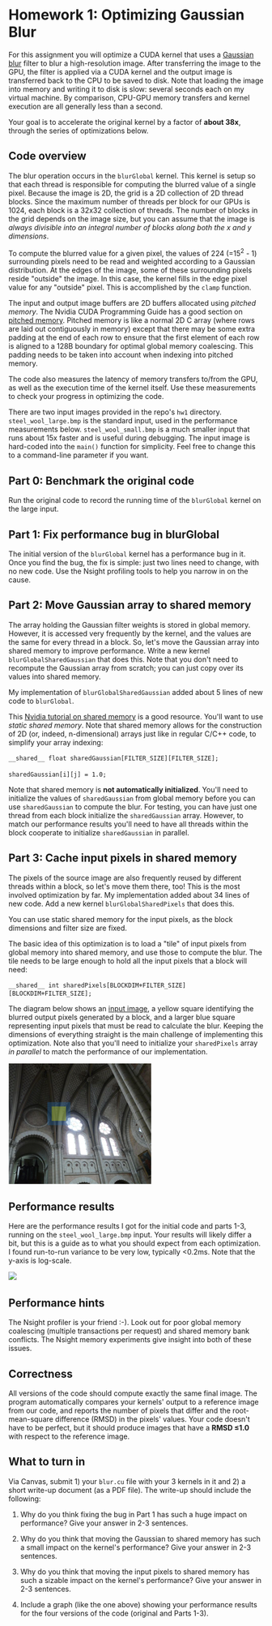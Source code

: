 # Homework 1: Optimizing Gaussian Blur

For this assignment you will optimize a CUDA kernel that uses a [Gaussian blur](https://en.wikipedia.org/wiki/Gaussian_blur) filter to blur a high-resolution image. After transferring the image to the GPU, the filter is applied via a CUDA kernel and the output image is transferred back to the CPU to be saved to disk. Note that loading the image into memory and writing it to disk is slow: several seconds each on my virtual machine. By comparison, CPU-GPU memory transfers and kernel execution are all generally less than a second.

Your goal is to accelerate the original kernel by a factor of **about 38x**, through the series of optimizations below. 


## Code overview

The blur operation occurs in the `blurGlobal` kernel. This kernel is setup so that each thread is responsible for computing the blurred value of a single pixel. Because the image is 2D, the grid is a 2D collection of 2D thread blocks. Since the maximum number of threads per block for our GPUs is 1024, each block is a 32x32 collection of threads. The number of blocks in the grid depends on the image size, but you can assume that the image is *always divisible into an integral number of blocks along both the x and y dimensions*.

To compute the blurred value for a given pixel, the values of 224 (=15<sup>2</sup> - 1) surrounding pixels need to be read and weighted according to a Gaussian distribution. At the edges of the image, some of these surrounding pixels reside "outside" the image. In this case, the kernel fills in the edge pixel value for any "outside" pixel. This is accomplished by the `clamp` function.

The input and output image buffers are 2D buffers allocated using *pitched memory*. The Nvidia CUDA Programming Guide has a good section on [pitched memory](http://docs.nvidia.com/cuda/cuda-c-programming-guide/index.html#device-memory). Pitched memory is like a normal 2D C array (where rows are laid out contiguously in memory) except that there may be some extra padding at the end of each row to ensure that the first element of each row is aligned to a 128B boundary for optimal global memory coalescing. This padding needs to be taken into account when indexing into pitched memory.

The code also measures the latency of memory transfers to/from the GPU, as well as the execution time of the kernel itself. Use these measurements to check your progress in optimizing the code.

There are two input images provided in the repo's `hw1` directory. `steel_wool_large.bmp` is the standard input, used in the performance measurements below. `steel_wool_small.bmp` is a much smaller input that runs about 15x faster and is useful during debugging. The input image is hard-coded into the `main()` function for simplicity. Feel free to change this to a command-line parameter if you want.

## Part 0: Benchmark the original code

Run the original code to record the running time of the `blurGlobal` kernel on the large input.



## Part 1: Fix performance bug in blurGlobal

The initial version of the `blurGlobal` kernel has a performance bug in it. Once you find the bug, the fix is simple: just two lines need to change, with no new code. Use the Nsight profiling tools to help you narrow in on the cause.



## Part 2: Move Gaussian array to shared memory

The array holding the Gaussian filter weights is stored in global memory. However, it is accessed very frequently by the kernel, and the values are the same for every thread in a block. So, let's move the Gaussian array into shared memory to improve performance. Write a new kernel `blurGlobalSharedGaussian` that does this. Note that you don't need to recompute the Gaussian array from scratch; you can just copy over its values into shared memory.

My implementation of `blurGlobalSharedGaussian` added about 5 lines of new code to `blurGlobal`.

This [Nvidia tutorial on shared memory](https://devblogs.nvidia.com/parallelforall/using-shared-memory-cuda-cc/) is a good resource. You'll want to use *static shared memory*. Note that shared memory allows for the construction of 2D (or, indeed, n-dimensional) arrays just like in regular C/C++ code, to simplify your array indexing:

```cuda
__shared__ float sharedGaussian[FILTER_SIZE][FILTER_SIZE];

sharedGaussian[i][j] = 1.0;
```

Note that shared memory is **not automatically initialized**. You'll need to initialize the values of `sharedGaussian` from global memory before you can use `sharedGaussian` to compute the blur. For testing, you can have just one thread from each block initialize the `sharedGaussian` array. However, to match our performance results you'll need to have all threads within the block cooperate to initialize `sharedGaussian` in parallel.



## Part 3: Cache input pixels in shared memory

The pixels of the source image are also frequently reused by different threads within a block, so let's move them there, too! This is the most involved optimization by far. My implementation added about 34 lines of new code. Add a new kernel `blurGlobalSharedPixels` that does this.

You can use static shared memory for the input pixels, as the block dimensions and filter size are fixed.

The basic idea of this optimization is to load a "tile" of input pixels from global memory into shared memory, and use those to compute the blur. The tile needs to be large enough to hold all the input pixels that a block will need:

```cuda
__shared__ int sharedPixels[BLOCKDIM+FILTER_SIZE][BLOCKDIM+FILTER_SIZE];
```

The diagram below shows an [input image](https://commons.wikimedia.org/wiki/File:Langeais_%C3%A9glise_%286%29.JPG), a yellow square identifying the blurred output pixels generated by a block, and a larger blue square representing input pixels that must be read to calculate the blur. Keeping the dimensions of everything straight is the main challenge of implementing this optimization. Note also that you'll need to initialize your `sharedPixels` array *in parallel* to match the performance of our implementation.

![](docs/hw1-shared-input-pixels.png)



## Performance results

Here are the performance results I got for the initial code and parts 1-3, running on the `steel_wool_large.bmp` input. Your results will likely differ a bit, but this is a guide as to what you should expect from each optimization. I found run-to-run variance to be very low, typically <0.2ms. Note that the y-axis is log-scale.

![](images/hw1-runtimes.png)



## Performance hints

The Nsight profiler is your friend :-). Look out for poor global memory coalescing (multiple transactions per request) and shared memory bank conflicts. The Nsight memory experiments give insight into both of these issues.


## Correctness

All versions of the code should compute exactly the same final image. The
program automatically compares your kernels' output to a reference image from
our code, and reports the number of pixels that differ and the root-mean-square
difference (RMSD) in the pixels' values. Your code doesn't have to be perfect,
but it should produce images that have a **RMSD ≤1.0** with respect to the reference image.


## What to turn in

Via Canvas, submit 1) your `blur.cu` file with your 3 kernels in it and 2) a short write-up document (as a PDF file). The write-up should include the following:

1. Why do you think fixing the bug in Part 1 has such a huge impact on performance? Give your answer in 2-3 sentences.

2. Why do you think that moving the Gaussian to shared memory has such a small impact on the kernel's performance? Give your answer in 2-3 sentences.

3. Why do you think that moving the input pixels to shared memory has such a sizable impact on the kernel's performance? Give your answer in 2-3 sentences.

4. Include a graph (like the one above) showing your performance results for the four versions of the code (original and Parts 1-3).
